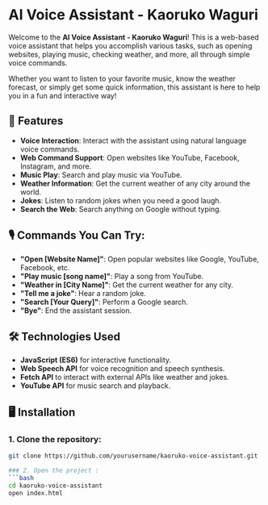 # AI Voice Assistant - Kaoruko Waguri

Welcome to the **AI Voice Assistant - Kaoruko Waguri**! This is a web-based voice assistant that helps you accomplish various tasks, such as opening websites, playing music, checking weather, and more, all through simple voice commands.

Whether you want to listen to your favorite music, know the weather forecast, or simply get some quick information, this assistant is here to help you in a fun and interactive way!

## 🚀 Features
- **Voice Interaction**: Interact with the assistant using natural language voice commands.
- **Web Command Support**: Open websites like YouTube, Facebook, Instagram, and more.
- **Music Play**: Search and play music via YouTube.
- **Weather Information**: Get the current weather of any city around the world.
- **Jokes**: Listen to random jokes when you need a good laugh.
- **Search the Web**: Search anything on Google without typing.

## 🎙️ Commands You Can Try:
- **"Open [Website Name]"**: Open popular websites like Google, YouTube, Facebook, etc.
- **"Play music [song name]"**: Play a song from YouTube.
- **"Weather in [City Name]"**: Get the current weather for any city.
- **"Tell me a joke"**: Hear a random joke.
- **"Search [Your Query]"**: Perform a Google search.
- **"Bye"**: End the assistant session.

## 🛠️ Technologies Used
- **JavaScript (ES6)** for interactive functionality.
- **Web Speech API** for voice recognition and speech synthesis.
- **Fetch API** to interact with external APIs like weather and jokes.
- **YouTube API** for music search and playback.

## 🖥️ Installation

### 1. Clone the repository:
```bash
git clone https://github.com/yourusername/kaoruko-voice-assistant.git

### 2. Open the project :
```bash
cd kaoruko-voice-assistant
open index.html
